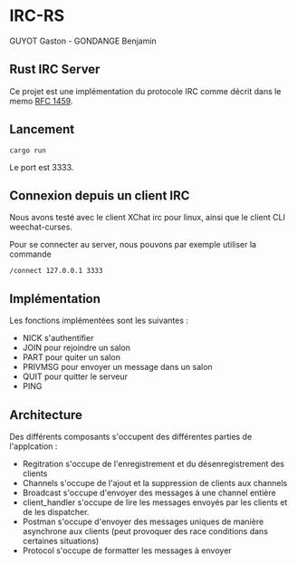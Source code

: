 # IRC-RS

GUYOT Gaston - GONDANGE Benjamin

## Rust IRC Server

Ce projet est une implémentation du protocole IRC comme décrit dans le memo [RFC 1459](https://tools.ietf.org/html/rfc1459).

## Lancement

`cargo run`

Le port est 3333.

## Connexion depuis un client IRC

Nous avons testé avec le client XChat irc pour linux, ainsi que le client CLI weechat-curses.

Pour se connecter au server, nous pouvons par exemple utiliser la commande

`/connect 127.0.0.1 3333`

## Implémentation

Les fonctions implémentées sont les suivantes :

* NICK s'authentifier
* JOIN pour rejoindre un salon
* PART pour quiter un salon
* PRIVMSG pour envoyer un message dans un salon
* QUIT pour quitter le serveur
* PING 

## Architecture

Des différents composants s'occupent des différentes parties de l'applcation :

* Regitration s'occupe de l'enregistrement et du désenregistrement des clients
* Channels s'occupe de l'ajout et la suppression de clients aux channels
* Broadcast s'occupe d'envoyer des messages à une channel entière
* client_handler s'occupe de lire les messages envoyés par les clients et de les dispatcher.
* Postman s'occupe d'envoyer des messages uniques de manière asynchrone aux clients (peut provoquer des race conditions dans certaines situations)
* Protocol s'occupe de formatter les messages à envoyer